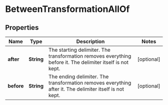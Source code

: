 

# BetweenTransformationAllOf


## Properties

| Name | Type | Description | Notes |
|------------ | ------------- | ------------- | -------------|
|**after** | **String** | The starting delimiter. The transformation removes everything before it. The delimiter itself is not kept.  |  [optional] |
|**before** | **String** | The ending delimiter. The transformation removes everything after it. The delimiter itself is not kept. |  [optional] |



